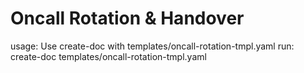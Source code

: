 # Oncall Rotation & Handover

usage: Use create-doc with templates/oncall-rotation-tmpl.yaml
run: create-doc templates/oncall-rotation-tmpl.yaml
